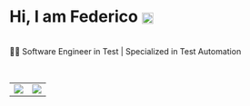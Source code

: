 <p>
<h1 align="left">Hi, I am Federico <img src="https://cdn.jsdelivr.net/npm/simple-icons@3.0.1/icons/linkedin.svg" height="20" width="20" style="vertical-align: middle;"/> </h1>
</p><br>
🧑‍💻 Software Engineer in Test | Specialized in Test Automation

<br><div align="center">
    <table align="center">
        <tr>
            <td>
                <img src="https://github-readme-stats.vercel.app/api/?username=fege&show=reviews,prs_merged,prs_merged_percentage&show_icons=true&theme=merko&rank_icon=github&custom_title=Fege%27s%20stats"/>
            </td>
            <td>
                <img src="https://streak-stats.demolab.com/?user=fege&theme=dark" />
            </td>
        </tr>
    </table>
</div>
